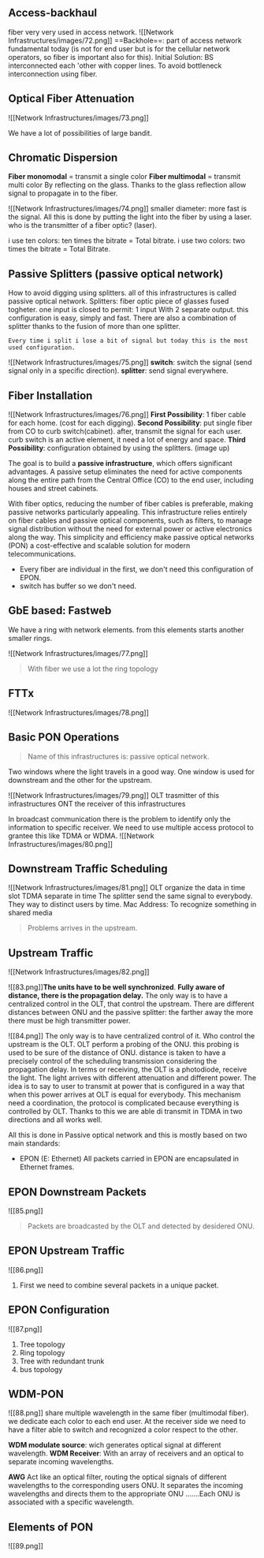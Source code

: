## Access-backhaul
fiber very very used in access network.
![[Network Infrastructures/images/72.png]]
==Backhole==: part of access network fundamental today (is not for end user but is for the cellular network operators, so fiber is important also for this).
Initial Solution: BS interconnected each 'other with copper lines.
To avoid bottleneck interconnection using fiber.

## Optical Fiber Attenuation
![[Network Infrastructures/images/73.png]]

We have a lot of possibilities of large bandit. 
## Chromatic Dispersion 
**Fiber monomodal** = transmit a single color
**Fiber multimodal** = transmit multi color
By reflecting on the glass. Thanks to the glass reflection allow signal to propagate in to the fiber. 

![[Network Infrastructures/images/74.png]]
smaller diameter: more fast is the signal.
All this is done by putting the light into the fiber by using a laser.
who is the transmitter of a fiber optic? (laser).

i use ten colors: ten times the bitrate = Total bitrate.
i use two colors: two times the bitrate = Total Bitrate.
## Passive Splitters (passive optical network)
How to avoid digging using splitters. all of this infrastructures is called passive optical network. Splitters: fiber optic piece of glasses fused togheter. one input is closed to permit: 1 input With 2 separate output. this configuration is easy, simply and fast.
There are also a combination of splitter thanks to the fusion of more than one splitter.

```ad-attention
Every time i split i lose a bit of signal but today this is the most used configuration.

```

![[Network Infrastructures/images/75.png]]
**switch**: switch the signal (send signal only in a specific direction).
**splitter**: send signal everywhere.
## Fiber Installation
![[Network Infrastructures/images/76.png]]
**First Possibility**: 1 fiber cable for each home. (cost for each digging).
**Second Possibility**: put single fiber from CO to curb switch(cabinet). after, transmit the signal for each user. curb switch is an active element, it need a lot of energy and space.
**Third Possibility**: configuration obtained by using the splitters. (image up)

The goal is to build a **passive infrastructure**, which offers significant advantages. A passive setup eliminates the need for active components along the entire path from the Central Office (CO) to the end user, including houses and street cabinets.

With fiber optics, reducing the number of fiber cables is preferable, making passive networks particularly appealing. This infrastructure relies entirely on fiber cables and passive optical components, such as filters, to manage signal distribution without the need for external power or active electronics along the way. This simplicity and efficiency make passive optical networks (PON) a cost-effective and scalable solution for modern telecommunications.

- Every fiber are individual in the first, we don't need this configuration of EPON.
- switch has buffer so we don't need.
## GbE based: Fastweb
We have a ring with network elements. from this elements starts another smaller rings.

![[Network Infrastructures/images/77.png]]

>With fiber we use a lot the ring topology

## FTTx
![[Network Infrastructures/images/78.png]]

## Basic PON Operations
>Name of this infrastructures is: passive optical network.

Two windows where the light travels in a good way.
One window is used for downstream and the other for the upstream.

![[Network Infrastructures/images/79.png]]
OLT trasmitter of this infrastructures
ONT the receiver of this infrastructures

In broadcast communication there is the problem to identify only the information to specific receiver. We need to use multiple access protocol to grantee this like TDMA or WDMA.
![[Network Infrastructures/images/80.png]]

## Downstream Traffic Scheduling
![[Network Infrastructures/images/81.png]]
OLT organize the data in time slot
TDMA separate in time
The splitter send the same signal to everybody. They way to distinct users by time.
Mac Address: To recognize something in shared media

>Problems arrives in the upstream.
## Upstream Traffic
![[Network Infrastructures/images/82.png]]

![[83.png]]**The units have to be well synchronized**.
**Fully aware of distance, there is the propagation delay.**
The only way is to have a centralized control in the OLT, that control the upstream.
There are different distances between ONU and the passive splitter:  the farther away the more there must be high transmitter power.


![[84.png]]
The only way is to have centralized control of it. Who control the upstream is the OLT.
OLT perform a probing of the ONU. this probing is used to be sure of the distance of ONU.
distance is taken to have a precisely control of the scheduling transmission considering the propagation delay.
In terms or receiving, the OLT is a photodiode, receive the light. The light arrives with different attenuation and different power. The idea is to say to user to transmit at power that is configured in a way that when this power arrives at OLT is equal for everybody.
This mechanism need a coordination, the protocol is complicated because everything is controlled by OLT. Thanks to this we are able di transmit in TDMA in two directions and all works well.

All this is done in Passive optical network and this is mostly based on two main standards:
- EPON (E: Ethernet)
All packets carried in EPON are encapsulated in Ethernet frames.

## EPON Downstream Packets
![[85.png]]
>Packets are broadcasted by the OLT and detected by desidered ONU.

##  EPON Upstream Traffic
![[86.png]]
1. First we need to combine several packets in a unique packet.

## EPON Configuration
![[87.png]]
1. Tree topology
2. Ring topology
3. Tree with redundant trunk
4. bus topology

## WDM-PON

![[88.png]]
share multiple wavelength in the same fiber (multimodal fiber). we dedicate each color to each end user. At the receiver side we need to have a filter able to switch and recognized a color respect to the other.

**WDM modulate source**: wich generates optical signal at different wavelength.
**WDM Receiver**: With an array of receivers and an optical to separate incoming wavelengths.

**AWG** Act like an optical filter, routing the optical signals of different wavelengths to the corresponding users ONU. It separates the incoming wavelengths and directs them to the appropriate ONU .......Each ONU is associated with a specific wavelength.

## Elements of PON
![[89.png]]
